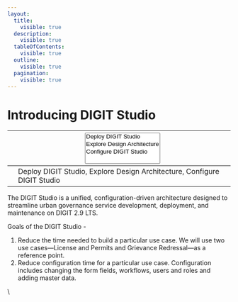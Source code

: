 ```yaml
---
layout:
  title:
    visible: true
  description:
    visible: true
  tableOfContents:
    visible: true
  outline:
    visible: true
  pagination:
    visible: true
---
```


# Introducing DIGIT Studio

<table data-card-size="large" data-view="cards"><thead><tr><th></th><th><select multiple><option value="L9xAaEJlkgeL" label="Deploy DIGIT Studio" color="blue"></option><option value="jR97WmGnih4E" label="Explore Design Architecture" color="blue"></option><option value="Bm0zX8PNOdL1" label="Configure DIGIT Studio" color="blue"></option></select></th></tr></thead><tbody><tr><td></td><td><span data-option="L9xAaEJlkgeL">Deploy DIGIT Studio, </span><span data-option="jR97WmGnih4E">Explore Design Architecture, </span><span data-option="Bm0zX8PNOdL1">Configure DIGIT Studio</span></td></tr></tbody></table>



The DIGIT Studio is a unified, configuration-driven architecture designed to streamline urban governance service development, deployment, and maintenance on DIGIT 2.9 LTS.

Goals of the DIGIT Studio -

1. Reduce the time needed to build a particular use case. We will use two use cases—License and Permits and Grievance Redressal—as a reference point.
2. Reduce configuration time for a particular use case. Configuration includes changing the form fields, workflows, users and roles and adding master data.





\
